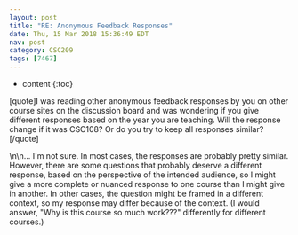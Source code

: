 ```yaml
---
layout: post
title: "RE: Anonymous Feedback Responses"
date: Thu, 15 Mar 2018 15:36:49 EDT
nav: post
category: CSC209
tags: [7467]
---
```


* content
{:toc}

[quote]I was reading other anonymous feedback responses by you on other course sites on the discussion board and was wondering if you give different responses based on the year you are teaching. Will the response change if it was CSC108? Or do you try to keep all responses similar? [/quote]
<!-- more -->
<p>\n\n... I'm not sure. In most cases, the responses are probably pretty similar.  However, there are some questions that probably deserve a different response, based on the perspective of the intended audience, so I might give a more complete or nuanced response to one course than I might give in another. In other cases, the question might be framed in a different context, so my response may differ because of the context. (I would answer, "Why is this course so much work???" differently for different courses.)</p>

